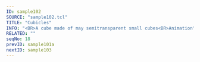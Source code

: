 ```yaml
---
ID: sample102
SOURCE: "sample102.tcl"
TITLE: "Cubicles"
INFO: "<BR>A cube made of may semitransparent small cubes<BR>Animation"
RELATED: ""
seqNo: 18
prevID: sample101a
nextID: sample103
---
```

